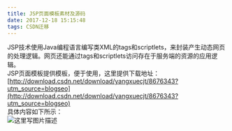 ```yaml
---
title: JSP页面模板素材及源码
date: 2017-12-18 15:15:48
tags: CSDN迁移
---
```

  JSP技术使用Java编程语言编写类XML的tags和scriptlets，来封装产生动态网页的处理逻辑。网页还能通过tags和scriptlets访问存在于服务端的资源的应用逻辑。   
 JSP页面模板提供模板，便于使用，这里提供下载地址：[http://download.csdn.net/download/yangxuecjt/8676343?utm_source=blogseo](http://download.csdn.net/download/yangxuecjt/8676343?utm_source=blogseo)   
 具体内容如下所示：   
 ![这里写图片描述](https://img-blog.csdn.net/20171218151510294?watermark/2/text/aHR0cDovL2Jsb2cuY3Nkbi5uZXQvamlob25nMTAxMDIwMDY=/font/5a6L5L2T/fontsize/400/fill/I0JBQkFCMA==/dissolve/70/gravity/SouthEast)

   
  